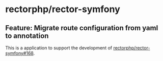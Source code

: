 # rectorphp/rector-symfony

## Feature: Migrate route configuration from yaml to annotation

This is a application to support the development of [rectorphp/rector-symfony#168](https://github.com/rectorphp/rector-symfony/issues/168).
